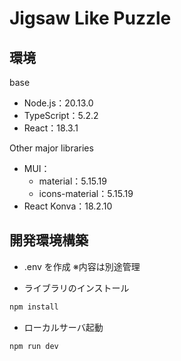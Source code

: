 # Jigsaw Like Puzzle

## 環境
base
- Node.js：20.13.0
- TypeScript：5.2.2
- React：18.3.1

Other major libraries
- MUI：
  - material：5.15.19
  - icons-material：5.15.19
- React Konva：18.2.10

## 開発環境構築
- .env を作成
  ※内容は別途管理

- ライブラリのインストール
```bash
npm install
```

- ローカルサーバ起動
```bash
npm run dev
```
